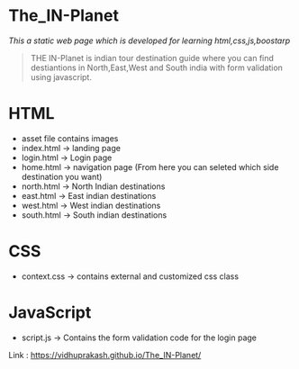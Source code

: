 # The_IN-Planet
*This a static web page which is developed for learning html,css,js,boostarp*
> THE IN-Planet is indian tour destination guide where you can find destiantions in North,East,West and South india with form validation using javascript.
 # __HTML__
 - asset file contains images
 - index.html -> landing page
 - login.html -> Login page
 - home.html  -> navigation page (From here you can seleted which side destination you want)
 - north.html -> North Indian destinations
 - east.html  -> East indian destinations
 - west.html  -> West indian destinations
 - south.html -> South indian destinations
# __CSS__
 - context.css -> contains external and customized css class
# __JavaScript__
 - script.js -> Contains the form validation code for the login page


 Link : https://vidhuprakash.github.io/The_IN-Planet/
